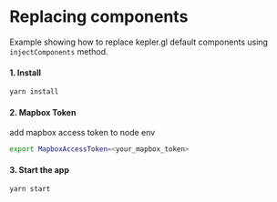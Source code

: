 # Replacing components

Example showing how to replace kepler.gl default components using `injectComponents` method.

#### 1. Install

```sh
yarn install
```

#### 2. Mapbox Token

add mapbox access token to node env

```sh
export MapboxAccessToken=<your_mapbox_token>
```

#### 3. Start the app

```sh
yarn start
```
